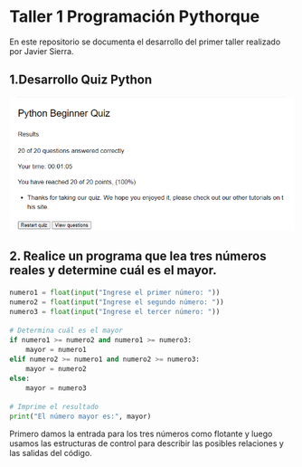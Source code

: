 # Taller 1 Programación Pythorque
En este repositorio se documenta el desarrollo del primer taller realizado por Javier Sierra.

## 1.Desarrollo Quiz Python

![Texto alternativo](https://github.com/JaviereSierraG/Taller-1/blob/main/SCquiz.png)

## 2. Realice un programa que lea tres números reales y determine cuál es el mayor.
```python
numero1 = float(input("Ingrese el primer número: "))
numero2 = float(input("Ingrese el segundo número: "))
numero3 = float(input("Ingrese el tercer número: "))

# Determina cuál es el mayor
if numero1 >= numero2 and numero1 >= numero3:
    mayor = numero1
elif numero2 >= numero1 and numero2 >= numero3:
    mayor = numero2
else:
    mayor = numero3

# Imprime el resultado
print("El número mayor es:", mayor)
```


Primero damos la entrada para los tres números como flotante y luego usamos las estructuras de control para describir las posibles relaciones y las salidas del código. 
